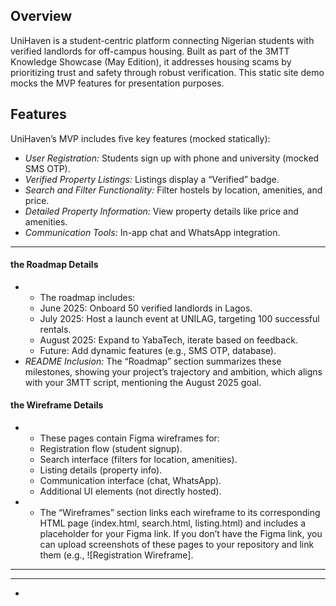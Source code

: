 

## Overview
UniHaven is a student-centric platform connecting Nigerian students with verified landlords for off-campus housing. Built as part of the 3MTT Knowledge Showcase (May Edition), it addresses housing scams by prioritizing trust and safety through robust verification. This static site demo mocks the MVP features for presentation purposes.

## Features
UniHaven’s MVP includes five key features (mocked statically):
- *User Registration:* Students sign up with phone and university (mocked SMS OTP).
- *Verified Property Listings:* Listings display a “Verified” badge.
- *Search and Filter Functionality:* Filter hostels by location, amenities, and price.
- *Detailed Property Information:* View property details like price and amenities.
- *Communication Tools:* In-app chat and WhatsApp integration.
- ---

####  the Roadmap Details
- * The roadmap includes:
  - June 2025: Onboard 50 verified landlords in Lagos.
  - July 2025: Host a launch event at UNILAG, targeting 100 successful rentals.
  - August 2025: Expand to YabaTech, iterate based on feedback.
  - Future: Add dynamic features (e.g., SMS OTP, database).
- *README Inclusion:* The “Roadmap” section summarizes these milestones, showing your project’s trajectory and ambition, which aligns with your 3MTT script, mentioning the August 2025 goal.

#### the Wireframe Details
- * These pages contain Figma wireframes for:
  -  Registration flow (student signup).
  - Search interface (filters for location, amenities).
  - Listing details (property info).
  - Communication interface (chat, WhatsApp).
  - Additional UI elements (not directly hosted).
- * The “Wireframes” section links each wireframe to its corresponding HTML page (index.html, search.html, listing.html) and includes a placeholder for your Figma link. If you don’t have the Figma link, you can upload screenshots of these pages to your repository and link them (e.g., ![Registration Wireframe].


  
     




---


---



-
